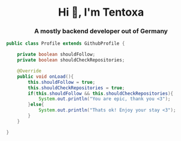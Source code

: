 <h1 align="center">Hi 👋, I'm Tentoxa</h1>
<h3 align="center">A mostly backend developer out of Germany</h3>

```java
public class Profile extends GithubProfile {

    private boolean shouldFollow;
    private boolean shouldCheckRepositories;

    @Override
    public void onLoad(){
        this.shouldFollow = true;
        this.shouldCheckRepositories = true;
        if(this.shouldFollow && this.shouldCheckRepositories){
            System.out.println("You are epic, thank you <3");
        }else{
            System.out.println("Thats ok! Enjoy your stay <3");
        }
    }

}
```
